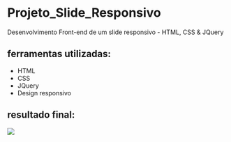 # Projeto_Slide_Responsivo
Desenvolvimento Front-end de um slide responsivo - HTML, CSS &amp; JQuery

## ferramentas utilizadas:
- HTML 
- CSS
- JQuery
- Design responsivo

## resultado final:
[![](https://i.imgur.com/fqbrVIr.png)](https://imgur.com/a/CJ6RNrU)
